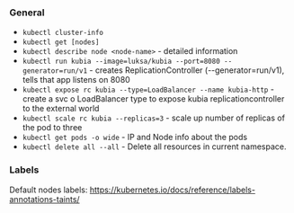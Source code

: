 ### General

* `kubectl cluster-info`
* `kubectl get [nodes]`
* `kubectl describe node <node-name>` - detailed information
* `kubectl run kubia --image=luksa/kubia --port=8080 --generator=run/v1` - creates ReplicationController (--generator=run/v1),
  tells that app listens on 8080
* `kubectl expose rc kubia --type=LoadBalancer --name kubia-http` - create a svc o LoadBalancer type to expose
  kubia replicationcontroller to the external world
* `kubectl scale rc kubia --replicas=3` - scale up number of replicas of the pod to three
* `kubectl get pods -o wide` - IP and Node info about the pods
* `kubectl delete all --all` - Delete all resources in current namespace.

### Labels

Default nodes labels: https://kubernetes.io/docs/reference/labels-annotations-taints/
